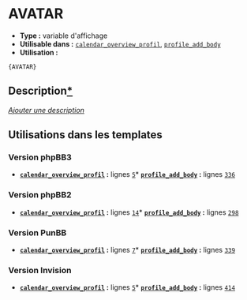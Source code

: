 # AVATAR
* __Type :__ variable d'affichage
* __Utilisable dans :__ [`calendar_overview_profil`](../tpl/calendar_overview_profil.md#readme), [`profile_add_body`](../tpl/profile_add_body.md#readme)
* __Utilisation :__

```smarty
{AVATAR}
```

## Description[*](https://fa-tvars.appspot.com/var/AVATAR)
[*Ajouter une description*](https://fa-tvars.appspot.com/var/AVATAR)

## Utilisations dans les templates

### Version phpBB3
* __[`calendar_overview_profil`](../tpl/calendar_overview_profil.md#readme) :__ lignes [`5`](../src/prosilver/calendar_overview_profil.tpl#L5)* __[`profile_add_body`](../tpl/profile_add_body.md#readme) :__ lignes [`336`](../src/prosilver/profile_add_body.tpl#L336)
### Version phpBB2
* __[`calendar_overview_profil`](../tpl/calendar_overview_profil.md#readme) :__ lignes [`14`](../src/subsilver/calendar_overview_profil.tpl#L14)* __[`profile_add_body`](../tpl/profile_add_body.md#readme) :__ lignes [`298`](../src/subsilver/profile_add_body.tpl#L298)
### Version PunBB
* __[`calendar_overview_profil`](../tpl/calendar_overview_profil.md#readme) :__ lignes [`7`](../src/punbb/calendar_overview_profil.tpl#L7)* __[`profile_add_body`](../tpl/profile_add_body.md#readme) :__ lignes [`339`](../src/punbb/profile_add_body.tpl#L339)
### Version Invision
* __[`calendar_overview_profil`](../tpl/calendar_overview_profil.md#readme) :__ lignes [`5`](../src/invision/calendar_overview_profil.tpl#L5)* __[`profile_add_body`](../tpl/profile_add_body.md#readme) :__ lignes [`414`](../src/invision/profile_add_body.tpl#L414)
